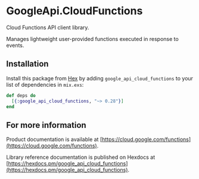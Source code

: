 # GoogleApi.CloudFunctions

Cloud Functions API client library.

Manages lightweight user-provided functions executed in response to events.

## Installation

Install this package from [Hex](https://hex.pm) by adding
`google_api_cloud_functions` to your list of dependencies in `mix.exs`:

```elixir
def deps do
  [{:google_api_cloud_functions, "~> 0.28"}]
end
```

## For more information

Product documentation is available at [https://cloud.google.com/functions](https://cloud.google.com/functions).

Library reference documentation is published on Hexdocs at
[https://hexdocs.pm/google_api_cloud_functions](https://hexdocs.pm/google_api_cloud_functions).
